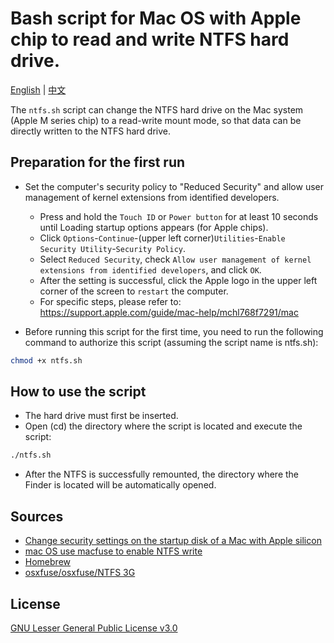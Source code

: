 # Bash script for Mac OS with Apple chip to read and write NTFS hard drive.

[English](readme.md) | [中文](readme-zh.md)

The `ntfs.sh` script can change the NTFS hard drive on the Mac system (Apple M series chip) to a read-write mount mode, so that data can be directly written to the NTFS hard drive.

## Preparation for the first run
- Set the computer's security policy to "Reduced Security" and allow user management of kernel extensions from identified developers.
  - Press and hold the `Touch ID` or `Power button` for at least 10 seconds until Loading startup options appears (for Apple chips).
  - Click `Options`-`Continue`-(upper left corner)`Utilities`-`Enable Security Utility`-`Security Policy`.
  - Select `Reduced Security`, check `Allow user management of kernel extensions from identified developers`, and click `OK`.
  - After the setting is successful, click the Apple logo in the upper left corner of the screen to `restart` the computer.
  - For specific steps, please refer to: https://support.apple.com/guide/mac-help/mchl768f7291/mac

- Before running this script for the first time, you need to run the following command to authorize this script (assuming the script name is ntfs.sh):
```bash
chmod +x ntfs.sh
```

## How to use the script
- The hard drive must first be inserted.
- Open (cd) the directory where the script is located and execute the script:
```bash
./ntfs.sh
```
- After the NTFS is successfully remounted, the directory where the Finder is located will be automatically opened.


## Sources
- [Change security settings on the startup disk of a Mac with Apple silicon](https://support.apple.com/guide/mac-help/mchl768f7291/mac)
- [mac OS use macfuse to enable NTFS write](https://www.cnblogs.com/qkcan/p/17473575.html)
- [Homebrew](https://brew.sh/)
- [osxfuse/osxfuse/NTFS 3G](https://github.com/osxfuse/osxfuse/wiki/NTFS-3G)

## License
[GNU Lesser General Public License v3.0](https://choosealicense.com/licenses/gpl-3.0/)